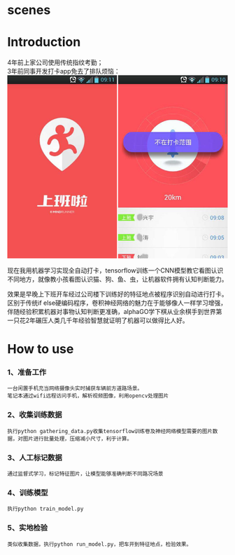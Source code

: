 scenes
=============

# Introduction

4年前上家公司使用传统指纹考勤；  
3年前同事开发打卡app免去了排队烦恼：
![打卡app](/public/app_concat_640.jpg?raw=true "打卡app")

现在我用机器学习实现全自动打卡，tensorflow训练一个CNN模型教它看图认识不同地方，就像教小孩看图认识猫、狗、鱼、虫，让机器软件拥有认知判断能力。

效果是早晚上下班开车经过公司楼下训练好的特征地点被程序识别自动进行打卡。区别于传统if else硬编码程序，卷积神经网络的魅力在于能够像人一样学习增强，伴随经验积累机器对事物认知判断更准确，alphaGO学下棋从业余棋手到世界第一只花2年碾压人类几千年经验智慧就证明了机器可以做得比人好。


# How to use


### 1、准备工作  
    一台闲置手机充当网络摄像头实时捕获车辆前方道路场景。
    笔记本通过wifi远程访问手机，解析视频图像，利用opencv处理图片

### 2、收集训练数据  
    执行python gathering_data.py收集tensorflow训练卷及神经网络模型需要的图片数据，对图片进行批量处理，压缩减小尺寸，利于计算。

### 3、人工标记数据  
    通过监督式学习，标记特征图片，让模型能够准确判断不同路况场景

### 4、训练模型  
    执行python train_model.py

### 5、实地检验  
    类似收集数据，执行python run_model.py，把车开到特征地点，检验效果。
